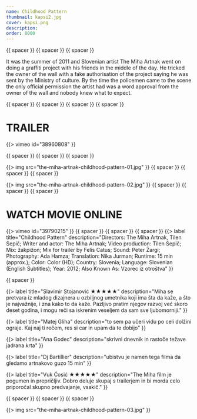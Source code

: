 ```yaml
---
name: Childhood Pattern
thumbnail: kapsi2.jpg
cover: kapsi.png
description: 
order: 8000
---
```


{{ spacer }} {{ spacer }} {{ spacer }} 

It was the summer of 2011 and Slovenian artist The Miha Artnak went on doing a graffiti project with his friends in the middle of the day. He tricked the owner of the wall with a fake authorisation of the project saying he was sent by the Ministry of culture. By the time the policemen came to the scene the only official permission the artist had was a word approval from the owner of the wall and nobody knew what to expect. 

{{ spacer }} {{ spacer }} {{ spacer }} {{ spacer }}

# TRAILER 

{{> vimeo id="38960808" }}

{{ spacer }} {{ spacer }} {{ spacer }} 

{{> img src="the-miha-artnak-childhood-pattern-01.jpg" }}
{{ spacer }} {{ spacer }} {{ spacer }} 

{{> img src="the-miha-artnak-childhood-pattern-02.jpg" }}
{{ spacer }} {{ spacer }} {{ spacer }} 

# WATCH MOVIE ONLINE

{{> vimeo id="39790215" }}
{{ spacer }} {{ spacer }} {{ spacer }} 
{{> label title="Childhood Pattern" description="Directors: The Miha Artnak, Tilen Sepič; Writer and actor: The Miha Artnak; Video production: Tilen Sepič; Mix: žakpižon; Mix for trailer by Felis Catus; Sound: Peter Žargi; Photography: Ada Hamza; Translation: Nika Jurman; Runtime: 15 min (approx.); Color: Color (HD); Country: Slovenia; Language: Slovenian (English Subtitles); Year: 2012; Also Known As: Vzorec iz otroštva" }}

{{ spacer }}             

{{> label title="Slavimir Stojanović ★★★★★" description="Miha se pretvara iz mladog dizajnera u ozbiljnog umetnika koji ima šta da kaže, a što je najvažnije, i zna kako to da kaže. Pazljivo pratim njegov razvoj već skoro deset godina, i mogu reči sa iskrenim veseljem da sam sve ljubomorniji." }}

{{> label title="Matej Gliha" description="to sem pa učeri vidu po celi dolžini ograje. Kaj naj ti rečem, res si car in upam da te dobijo" }}

{{> label title="Ana Godec" description="skrivni dnevnik in rastoče težave jadrana krta" }}

{{> label title="Dj Bartillier" description="ubistvu je namen tega filma da gledamo artnakovo guzo 15 min" }}

{{> label title="Vuk Ćosić ★★★★★" description="The Miha film je pogumen in prepričljiv. Dobro deluje skupaj s trailerjem in bi morda celo priporočal skupno predvajanje, vsakič." }}

{{ spacer }} {{ spacer }} {{ spacer }} 

{{> img src="the-miha-artnak-childhood-pattern-03.jpg" }}


